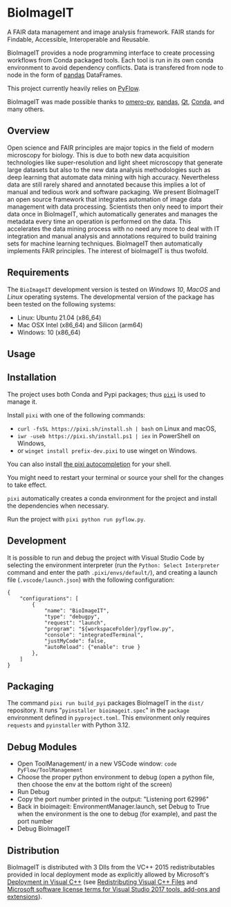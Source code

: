# BioImageIT

A FAIR data management and image analysis framework. FAIR stands for Findable, Accessible, Interoperable and Reusable.

BioImageIT provides a node programming interface to create processing workflows from Conda packaged tools. Each tool is run in its own conda environment to avoid dependency conflicts. Data is transfered from node to node in the form of [pandas](https://pandas.pydata.org/pandas-docs/stable/reference/api/pandas.DataFrame.attrs.html) DataFrames.

This project currently heavily relies on [PyFlow](https://github.com/wonderworks-software/PyFlow).

BioImageIT was made possible thanks to [omero-py](https://github.com/ome/omero-py), [pandas](https://pandas.pydata.org/), [Qt](https://doc.qt.io/), [Conda](https://conda.anaconda.org/), and many others.

## Overview

Open science and FAIR principles are major topics in the field of modern microscopy for biology. This is due to both new data acquisition technologies like super-resolution and light sheet microscopy that generate large datasets but also to the new data analysis methodologies such as deep learning that automate data mining with high accuracy. Nevertheless data are still rarely shared and annotated because this implies a lot of manual and tedious work and software packaging. We present BioImageIT an open source framework that integrates automation of image data management with data processing. Scientists then only need to import their data once in BioImageIT, which automatically generates and manages the metadata every time an operation is performed on the data. This accelerates the data mining process with no need any more to deal with IT integration and manual analysis and annotations required to build training sets for machine learning techniques. BioImageIT then automatically implements FAIR principles. The interest of bioImageIT is thus twofold. 

## Requirements

The `BioImageIT` development version is tested on *Windows 10*, *MacOS* and *Linux* operating systems. The developmental version of the package has been tested on the following systems:

- Linux: Ubuntu 21.04 (x86_64)
- Mac OSX Intel (x86_64) and Silicon (arm64)
- Windows: 10 (x86_64)

## Usage

## Installation

The project uses both Conda and Pypi packages; thus [`pixi`](https://pixi.sh/latest/) is used to manage it.

Install `pixi` with one of the following commands:
- `curl -fsSL https://pixi.sh/install.sh | bash` on Linux and macOS,
- `iwr -useb https://pixi.sh/install.ps1 | iex` in PowerShell on Windows, 
- or `winget install prefix-dev.pixi` to use winget on Windows.

You can also install [the pixi autocompletion](https://pixi.sh/latest/#autocompletion) for your shell.

You might need to restart your terminal or source your shell for the changes to take effect.

`pixi` automatically creates a conda environment for the project and install the dependencies when necessary.

Run the project with `pixi python run pyflow.py`.

## Development

It is possible to run and debug the project with Visual Studio Code by selecting the environment interpreter (run the `Python: Select Interpreter` command and enter the path `.pixi/envs/default/`), and creating a launch file (`.vscode/launch.json`) with the following configuration:

```
{
    "configurations": [
        {
            "name": "BioImageIT",
            "type": "debugpy",
            "request": "launch",
            "program": "${workspaceFolder}/pyflow.py",
            "console": "integratedTerminal",
            "justMyCode": false,
            "autoReload": {"enable": true }
        },
    ]
}
```

## Packaging

The command `pixi run build_pyi` packages BioImageIT in the `dist/` repository. 
It runs "`pyinstaller bioimageit.spec`" in the `package` environment defined in `pyproject.toml`.
This environment only requires `requests` and `pyinstaller` with Python 3.12.

## Debug Modules

- Open ToolManagement/ in a new VSCode window: `code PyFlow/ToolManagement`
- Choose the proper python environment to debug (open a python file, then choose the env at the bottom right of the screen)
- Run Debug
- Copy the port number printed in the output: "Listening port 62996"
- Back in bioimageit: EnvironmentManager.launch, set Debug to True when the environment is the one to debug (for example), and past the port number
- Debug BioImageIT

## Distribution

BioImageIT is distributed with 3 Dlls from the VC++ 2015 redistributables provided in local deployment mode as explicitly allowed by Microsoft's [Deployment in Visual C++](https://learn.microsoft.com/en-us/cpp/windows/deployment-in-visual-cpp?view=msvc-160#local-deployment) (see [Redistributing Visual C++ Files](https://learn.microsoft.com/en-us/cpp/windows/redistributing-visual-cpp-files?view=msvc-160#redistributable-files-and-licensing) and [Microsoft software license terms for Visual Studio 2017 tools, add-ons and extensions](https://learn.microsoft.com/en-us/cpp/windows/redistributing-visual-cpp-files?view=msvc-160#redistributable-files-and-licensing)).